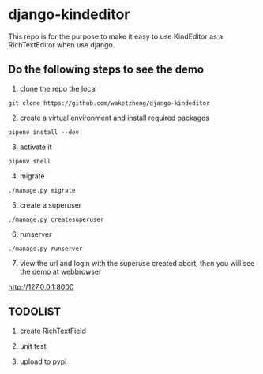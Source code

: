 # django-kindeditor

This repo is for the purpose to make it easy to use KindEditor as a RichTextEditor when use django.

## Do the following steps to see the demo

1. clone the repo the local

```
git clone https://github.com/waketzheng/django-kindeditor
```

2. create a virtual environment and install required packages

```
pipenv install --dev
```

3. activate it

```
pipenv shell
```

4. migrate

```
./manage.py migrate
```

5. create a superuser

```
./manage.py createsuperuser
```

6. runserver

```
./manage.py runserver
```

7. view the url and login with the superuse created abort, then you will see the demo at webbrowser

http://127.0.0.1:8000


## TODOLIST

1. create RichTextField

2. unit test

3. upload to pypi
